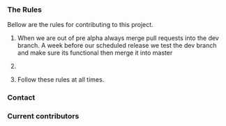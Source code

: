 


### The Rules

Bellow are the rules for contributing to this project.

1. When we are out of pre alpha always merge pull requests into the dev branch. A week before our scheduled release we test the dev branch and make sure its functional then merge it into master

2. 

6. Follow these rules at all times.


### Contact



### Current contributors


